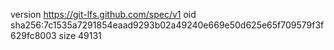 version https://git-lfs.github.com/spec/v1
oid sha256:7c1535a7291854eaad9293b02a49240e669e50d625e65f709579f3f629fc8003
size 49131
